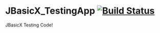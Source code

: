 JBasicX_TestingApp [![Build Status](https://travis-ci.org/RlonRyan/JBasicX_TestingApp.svg?branch=mode)](https://travis-ci.org/RlonRyan/JBasicX_TestingApp)
==================

JBasicX Testing Code!
